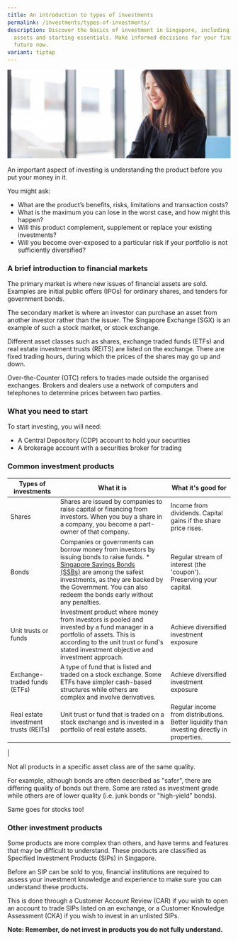 ```yaml
---
title: An introduction to types of investments
permalink: /investments/types-of-investments/
description: Discover the basics of investment in Singapore, including types of
  assets and starting essentials. Make informed decisions for your financial
  future now.
variant: tiptap
---
```

![](/images/Are%20You%20Planning%20Your%20Finances/managing-your-money.jfif)

An important aspect of investing is understanding the product before you put your money in it. 

You might ask:

* What are the product’s benefits, risks, limitations and transaction costs?
* What is the maximum you can lose in the worst case, and how might this happen?
* Will this product complement, supplement or replace your existing investments?
* Will you become over-exposed to a particular risk if your portfolio is not sufficiently diversified?
 

### A brief introduction to financial markets
The primary market is where new issues of financial assets are sold. Examples are initial public offers (IPOs) for ordinary shares, and tenders for government bonds.

The secondary market is where an investor can purchase an asset from another investor rather than the issuer. The Singapore Exchange (SGX) is an example of such a stock market, or stock exchange.

Different asset classes such as shares, exchange traded funds (ETFs) and real estate investment trusts (REITS) are listed on the exchange. There are fixed trading hours, during which the prices of the shares may go up and down.

Over-the-Counter (OTC) refers to trades made outside the organised exchanges. Brokers and dealers use a network of computers and telephones to determine prices between two parties.

### What you need to start
To start investing, you will need:

* A Central Depository (CDP) account to hold your securities
* A brokerage account with a securities broker for trading
 

### Common investment products



| Types of investments | What it is | What it's good for |
| -------- | -------- | -------- |
| Shares     | Shares are issued by companies to raise capital or financing from investors. When you buy a share in a company, you become a part-owner of that company.     | Income from dividends. Capital gains if the share price rises.     |
| Bonds     | Companies or governments can borrow money from investors by issuing bonds to raise funds. *   [Singapore Savings Bonds (SSBs)](https://www.mas.gov.sg/bonds-and-bills/Singapore-Savings-Bonds) are among the safest investments, as they are backed by the Government. You can also redeem the bonds early without any penalties.     | Regular stream of interest (the 'coupon'). Preserving your capital.     |
| Unit trusts or funds     | Investment product where money from investors is pooled and invested by a fund manager in a portfolio of assets. This is according to the unit trust or fund's stated investment objective and investment approach.   | Achieve diversified investment exposure     |
| Exchange-traded funds (ETFs)     | A type of fund that is listed and traded on a stock exchange. Some ETFs have simpler cash-based structures while others are complex and involve derivatives.   | Achieve diversified investment exposure     |
| Real estate investment trusts (REITs)     | Unit trust or fund that is traded on a stock exchange and is invested in a portfolio of real estate assets.   | Regular income from distributions. Better liquidity than investing directly in properties.     |
| 

Not all products in a specific asset class are of the same quality. 

For example, although bonds are often described as "safer", there are differing quality of bonds out there. Some are rated as investment grade while others are of lower quality (i.e. junk bonds or "high-yield" bonds). 

Same goes for stocks too!


### Other investment products
Some products are more complex than others, and have terms and features that may be difficult to understand. These products are classified as Specified Investment Products (SIPs) in Singapore.

Before an SIP can be sold to you, financial institutions are required to assess your investment knowledge and experience to make sure you can understand these products. 

This is done through a Customer Account Review (CAR) if you wish to open an account to trade SIPs listed on an exchange, or a Customer Knowledge Assessment (CKA) if you wish to invest in an unlisted SIPs.

**Note: Remember, do not invest in products you do not fully understand.**